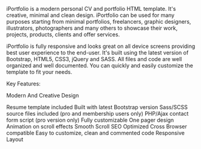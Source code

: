 iPortfolio is a modern personal CV and portfolio HTML template. It's creative, minimal and clean design. iPortfolio can be used for many purposes starting from minimal portfolios, freelancers, graphic designers, illustrators, photographers and many others to showcase their work, projects, products, clients and offer services.

iPortfolio is fully responsive and looks great on all device screens providing best user experience to the end-user. It's built using the latest version of Bootstrap, HTML5, CSS3, jQuery and SASS. All files and code are well organized and well documented. You can quickly and easily customize the template to fit your needs.

Key Features:

Modern And Creative Design

Resume template included
Built with latest Bootstrap version
Sass/SCSS source files included (pro and membership users only)
PHP/Ajax contact form script (pro version only)
Fully customizable
One pager design
Animation on scroll effects
Smooth Scroll
SEO Optimized
Cross Browser compatible
Easy to customize, clean and commented code
Responsive Layout
